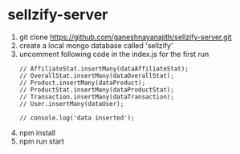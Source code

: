 # sellzify-server

1. git clone https://github.com/ganeshnayanajith/sellzify-server.git
2. create a local mongo database called 'sellzify'
3. uncomment following code in the index.js for the first run
   ```
   // AffiliateStat.insertMany(dataAffiliateStat);
   // OverallStat.insertMany(dataOverallStat);
   // Product.insertMany(dataProduct);
   // ProductStat.insertMany(dataProductStat);
   // Transaction.insertMany(dataTransaction);
   // User.insertMany(dataUser);

   // console.log('data inserted');
   ```
4. npm install
5. npm run start